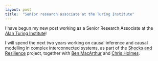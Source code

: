 ```yaml
---
layout: post
title:  "Senior research associate at the Turing Institute"
---
```


I have begun my new post working as a Senior Research Associate at the 
[Alan Turing Institute](https://turing.ac.uk)!

I will spend the next two years working on causal inference and causal
modelling in complex interconnected systems, as part of the
[Shocks and Resilience](https://www.turing.ac.uk/research/research-projects/shocks-and-resilience)
project, together with 
[Ben MacArthur](http://ben-macarthur.squarespace.com/)
and 
[Chris Holmes](http://www.stats.ox.ac.uk/~cholmes/).

